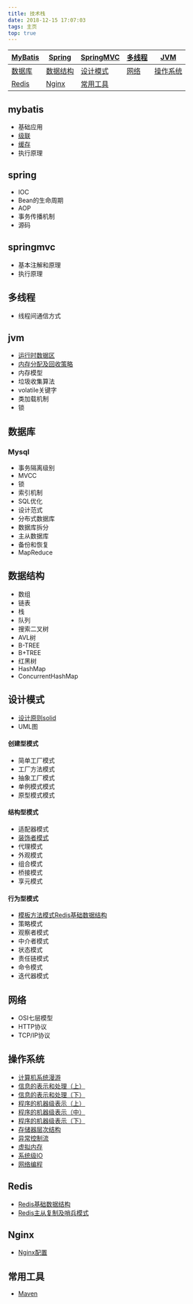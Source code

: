 ```yaml
---
title: 技术栈
date: 2018-12-15 17:07:03
tags: 主页
top: true
---
```


| [MyBatis](#mybatis) | [Spring](#spring)     | [SpringMVC](#springmvc) | [多线程](#多线程) | [JVM](#jvm)           |
| ------------------- | --------------------- | ----------------------- | ----------------- | --------------------- |
| [数据库](#数据库)   | [数据结构](#数据结构) | [设计模式](#设计模式)   | [网络](#网络)     | [操作系统](#操作系统) |
| [Redis](#Redis)     | [Nginx](#Nginx)       | [常用工具](#常用工具)   |                   |                       |

## mybatis

- 基础应用
- [级联](https://xusheng199318.github.io/2018/12/15/Mybatis级联)
- [缓存](https://xusheng199318.github.io/2018/12/15/Mybatis缓存)
- 执行原理

## spring

- IOC
- Bean的生命周期
- AOP
- 事务传播机制
- 源码

## springmvc

- 基本注解和原理
- 执行原理

## 多线程

- 线程间通信方式

## jvm

- [运行时数据区](https://xusheng199318.github.io/2019/02/16/运行时数据区)
- [内存分配及回收策略](https://xusheng199318.github.io/2019/02/16/内存分配及回收策略)
- 内存模型
- 垃圾收集算法
- volatile关键字
- 类加载机制
- 锁

## 数据库

### Mysql

- 事务隔离级别
- MVCC
- 锁
- 索引机制
- SQL优化
- 设计范式
- 分布式数据库
- 数据库拆分
- 主从数据库
- 备份和恢复
- MapReduce

## 数据结构

- 数组
- 链表
- 栈
- 队列
- 搜索二叉树
- AVL树
- B-TREE
- B+TREE
- 红黑树
- HashMap
- ConcurrentHashMap

## 设计模式

- [设计原则solid](https://xusheng199318.github.io/2018/12/15/设计原则solid)
- UML图

#### 创建型模式

- 简单工厂模式
- 工厂方法模式
- 抽象工厂模式
- 单例模式模式
- 原型模式模式

#### 结构型模式

- 适配器模式
- [装饰者模式](https://xusheng199318.github.io/2018/10/10/装饰者模式)
- 代理模式
- 外观模式
- 组合模式
- 桥接模式
- 享元模式

#### 行为型模式

- [模板方法模式Redis基础数据结构](https://xusheng199318.github.io/2018/09/17/模板方法模式)
- 策略模式
- 观察者模式
- 中介者模式
- 状态模式
- 责任链模式
- 命令模式
- 迭代器模式

## 网络

- OSI七层模型
- HTTP协议
- TCP/IP协议

## 操作系统

- [计算机系统漫游](https://xusheng199318.github.io/2018/12/15/计算机系统漫游)
- [信息的表示和处理（上）](https://xusheng199318.github.io/2018/12/15/信息的表示和处理（上）)
- [信息的表示和处理（下）](https://xusheng199318.github.io/2018/12/15/信息的表示和处理（下）)
- [程序的机器级表示（上）](https://xusheng199318.github.io/2018/12/15/程序的机器级表示（上）)
- [程序的机器级表示（中）](https://xusheng199318.github.io/2018/12/15/程序的机器级表示（中）)
- [程序的机器级表示（下）](https://xusheng199318.github.io/2018/12/15/程序的机器级表示（下）)
- [存储器层次结构](https://xusheng199318.github.io/2018/12/15/存储器层次结构)
- [异常控制流](https://xusheng199318.github.io/2018/12/23/异常控制流)
- [虚拟内存](https://xusheng199318.github.io/2019/01/02/虚拟内存)
- [系统级IO](https://xusheng199318.github.io/2019/01/15/系统级IO)
- [网络编程](https://xusheng199318.github.io/2019/01/24/网络编程)

## Redis

- [Redis基础数据结构](https://xusheng199318.github.io/2018/12/15/Redis基础数据结构)
- [Redis主从复制及哨兵模式](https://xusheng199318.github.io/2018/12/15/Redis主从复制及哨兵模式)

## Nginx

- [Nginx配置](https://xusheng199318.github.io/2018/12/20/Nginx配置)

## 常用工具

* [Maven](https://xusheng199318.github.io/2019/01/14/Maven基础应用)



